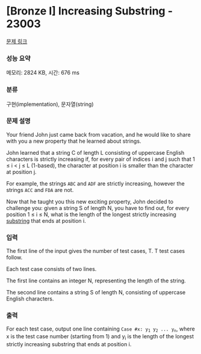 # [Bronze I] Increasing Substring - 23003 

[문제 링크](https://www.acmicpc.net/problem/23003) 

### 성능 요약

메모리: 2824 KB, 시간: 676 ms

### 분류

구현(implementation), 문자열(string)

### 문제 설명

<p>Your friend John just came back from vacation, and he would like to share with you a new property that he learned about strings.</p>

<p>John learned that a string C of length L consisting of uppercase English characters is strictly increasing if, for every pair of indices i and j such that 1 ≤ i < j ≤ L (1-based), the character at position i is smaller than the character at position j.</p>

<p>For example, the strings <code>ABC</code> and <code>ADF</code> are strictly increasing, however the strings <code>ACC</code> and <code>FDA</code> are not.</p>

<p>Now that he taught you this new exciting property, John decided to challenge you: given a string S of length N, you have to find out, for every position 1 ≤ i ≤ N, what is the length of the longest strictly increasing <a href="https://en.wikipedia.org/wiki/Substring">substring</a> that ends at position i.</p>

### 입력 

 <p>The first line of the input gives the number of test cases, T. T test cases follow.</p>

<p>Each test case consists of two lines.</p>

<p>The first line contains an integer N, representing the length of the string.</p>

<p>The second line contains a string S of length N, consisting of uppercase English characters.</p>

### 출력 

 <p>For each test case, output one line containing <code>Case #x: y<sub>1</sub> y<sub>2</sub> ... y<sub>n</sub></code>, where x is the test case number (starting from 1) and y<sub>i</sub> is the length of the longest strictly increasing substring that ends at position i.</p>

